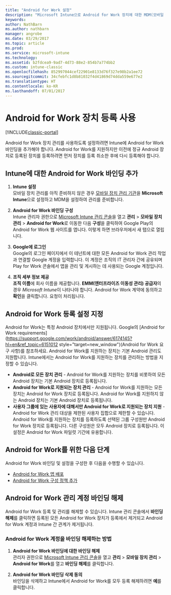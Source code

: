 ```yaml
---
title: "Android for Work 설정"
description: "Microsoft Intune으로 Android for Work 장치에 대한 MDM(모바일 장치 관리)을 설정합니다."
keywords: 
author: NathBarn
ms.author: nathbarn
manager: angrobe
ms.date: 03/29/2017
ms.topic: article
ms.prod: 
ms.service: microsoft-intune
ms.technology: 
ms.assetid: b2fdcea9-9ad7-4d73-88e2-854b7a774bb2
ms.custom: intune-classic
ms.openlocfilehash: 852997044cef22901e8133d76f327e98b2a1ee72
ms.sourcegitcommit: 34cfebfc1d8b81032f4d41869d74dda559e677e2
ms.translationtype: HT
ms.contentlocale: ko-KR
ms.lasthandoff: 07/01/2017
---
```

# <a name="enable-enrollment-of-android-for-work-devices"></a>Android for Work 장치 등록 사용

[!INCLUDE[classic-portal](../includes/classic-portal.md)]

Android for Work 장치 관리를 사용하도록 설정하려면 Intune에 Android for Work 바인딩을 추가해야 합니다. Android for Work를 지원하지만 이전에 정규 Android 장치로 등록된 장치를 등록하려면 먼저 장치를 등록 취소한 후에 다시 등록해야 합니다.

## <a name="add-android-for-work-binding-for-intune"></a>Intune에 대한 Android for Work 바인딩 추가

1. **Intune 설정**<br>
모바일 장치 관리를 아직 준비하지 않은 경우 [모바일 장치 관리 기관](/intune-classic/get-started/start-with-a-paid-subscription-to-microsoft-intune-step-8#enable-device-enrollment)을 **Microsoft Intune**으로 설정하고 MDM을 설정하여 관리를 준비합니다.

2. **Android for Work 바인딩 구성**<br>
    Intune 관리자 권한으로 [Microsoft Intune 관리 콘솔](https://manage.microsoft.com)을 열고 **관리** &gt; **모바일 장치 관리** &gt; **Android for Work**로 이동한 다음 **구성**을 클릭하여 Google Play의 Android for Work 웹 사이트를 엽니다. 이렇게 하면 브라우저에서 새 탭으로 열립니다.

3. **Google에 로그인**<br>
   Google의 로그인 페이지에서 이 테넌트에 대한 모든 Android for Work 관리 작업과 연결할 Google 계정을 입력합니다. 이 계정은 조직의 IT 관리자 간에 공유되며 Play for Work 콘솔에서 앱을 관리 및 게시하는 데 사용되는 Google 계정입니다.

4. **조직 세부 정보 제공**<br>
   **조직 이름**에 회사 이름을 제공합니다. **EMM(엔터프라이즈 이동성 관리) 공급자**의 경우 *Microsoft Intune*이 나타나야 합니다. Android for Work 계약에 동의하고 **확인**을 클릭합니다. 요청이 처리됩니다.

## <a name="specify-android-for-work-enrollment-settings"></a>Android for Work 등록 설정 지정
   Android for Work는 특정 Android 장치에서만 지원됩니다. Google의 [Android for Work requirements](https://support.google.com/work/android/answer/6174145?hl=en&ref_topic=6151012 style="target=new_window")(Android for Work 요구 사항)를 참조하세요.  Android for Work를 지원하는 장치는 기본 Android 관리도 지원합니다.  Intune에서는 Android for Work를 지원하는 장치를 관리하는 방법을 지정할 수 있습니다.

   - **Android로 모든 장치 관리** - Android for Work를 지원하는 장치를 비롯하여 모든 Android 장치는 기본 Android 장치로 등록됩니다.
   - **Android for Work로 지원되는 장치 관리** - Android for Work를 지원하는 모든 장치는 Android for Work 장치로 등록됩니다. Android for Work를 지원하지 않는 Android 장치는 기본 Android 장치로 등록됩니다.
   - **사용자 그룹에 있는 사용자에 대해서만 Android for Work로 지원되는 장치 지원** - Android for Work 관리 대상을 제한된 사용자 집합으로 제한할 수 있습니다. Android for Work를 지원하는 장치를 등록하도록 선택된 그룹 구성원만 Android for Work 장치로 등록됩니다. 다른 구성원은 모두 Android 장치로 등록됩니다. 이 설정은 Android for Work 파일럿 기간에 유용합니다.

## <a name="next-steps-for-android-for-work"></a>Android for Work를 위한 다음 단계
Android for Work 바인딩 및 설정을 구성한 후 다음을 수행할 수 있습니다.
- [Android for Work 앱 배포](android-for-work-apps.md)
- [Android for Work 구성 정책 추가](android-for-work-policy-settings-in-microsoft-intune.md)

## <a name="unbinding-your-android-for-work-administrative-account"></a>Android for Work 관리 계정 바인딩 해제

Android for Work 등록 및 관리를 해제할 수 있습니다. Intune 관리 콘솔에서 **바인딩 해제**를 클릭하면 등록된 모든 Android for Work 장치가 등록에서 제거되고 Android for Work 계정과 Intune 간 관계가 제거됩니다.

### <a name="how-to-unbind-an-android-for-work-account"></a>Android for Work 계정을 바인딩 해제하는 방법

1. **Android for Work 바인딩에 대한 바인딩 해제**<br>
    관리자 권한으로 [Microsoft Intune 관리 콘솔](https://manage.microsoft.com)을 열고 **관리** &gt; **모바일 장치 관리** &gt; **Android for Work**를 열고 **바인딩 해제**를 클릭합니다.

2. **Android for Work 바인딩 삭제 동의**<br>
  바인딩을 삭제하고 Intune에서 Android for Work를 모두 등록 해제하려면 **예**를 클릭합니다.

